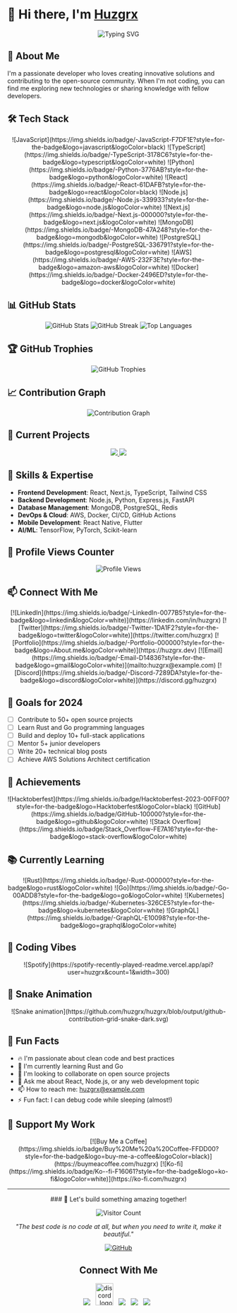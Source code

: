 # 👋 Hi there, I'm [Huzgrx](https://github.com/huzgrx)

<div align="center">
  <img src="https://readme-typing-svg.herokuapp.com?font=Fira+Code&weight=500&size=28&pause=1000&color=00FF00&center=true&vCenter=true&width=435&lines=Welcome+to+my+GitHub+Profile!;Full+Stack+Developer;Open+Source+Enthusiast" alt="Typing SVG" />
</div>

## 🚀 About Me

I'm a passionate developer who loves creating innovative solutions and contributing to the open-source community. When I'm not coding, you can find me exploring new technologies or sharing knowledge with fellow developers.

## 🛠️ Tech Stack

<div align="center">
  ![JavaScript](https://img.shields.io/badge/-JavaScript-F7DF1E?style=for-the-badge&logo=javascript&logoColor=black)
  ![TypeScript](https://img.shields.io/badge/-TypeScript-3178C6?style=for-the-badge&logo=typescript&logoColor=white)
  ![Python](https://img.shields.io/badge/-Python-3776AB?style=for-the-badge&logo=python&logoColor=white)
  ![React](https://img.shields.io/badge/-React-61DAFB?style=for-the-badge&logo=react&logoColor=black)
  ![Node.js](https://img.shields.io/badge/-Node.js-339933?style=for-the-badge&logo=node.js&logoColor=white)
  ![Next.js](https://img.shields.io/badge/-Next.js-000000?style=for-the-badge&logo=next.js&logoColor=white)
  ![MongoDB](https://img.shields.io/badge/-MongoDB-47A248?style=for-the-badge&logo=mongodb&logoColor=white)
  ![PostgreSQL](https://img.shields.io/badge/-PostgreSQL-336791?style=for-the-badge&logo=postgresql&logoColor=white)
  ![AWS](https://img.shields.io/badge/-AWS-232F3E?style=for-the-badge&logo=amazon-aws&logoColor=white)
  ![Docker](https://img.shields.io/badge/-Docker-2496ED?style=for-the-badge&logo=docker&logoColor=white)
</div>

## 📊 GitHub Stats

<div align="center">
  <img src="https://github-readme-stats.vercel.app/api?username=huzgrx&show_icons=true&theme=radical&hide_border=true&bg_color=0D1117&title_color=00FF00&text_color=FFFFFF&icon_color=00FF00" alt="GitHub Stats" />
  
  <img src="https://github-readme-streak-stats.herokuapp.com/?user=huzgrx&theme=radical&hide_border=true&background=0D1117&stroke=00FF00&ring=00FF00&fire=00FF00&currStreakNum=FFFFFF&currStreakLabel=00FF00&sideNums=FFFFFF&sideLabels=FFFFFF&dates=FFFFFF" alt="GitHub Streak" />
  
  <img src="https://github-readme-stats.vercel.app/api/top-langs/?username=huzgrx&layout=compact&theme=radical&hide_border=true&bg_color=0D1117&title_color=00FF00&text_color=FFFFFF" alt="Top Languages" />
</div>

## 🏆 GitHub Trophies

<div align="center">
  <img src="https://github-profile-trophy.vercel.app/?username=huzgrx&theme=radical&no-frame=true&no-bg=false&margin-w=4&row=1&column=7" alt="GitHub Trophies" />
</div>

## 📈 Contribution Graph

<div align="center">
  <img src="https://github-readme-activity-graph.vercel.app/graph?username=huzgrx&theme=react-dark&hide_border=true&bg_color=0D1117&color=00FF00&line=00FF00&point=FFFFFF" alt="Contribution Graph" />
</div>

## 🎯 Current Projects

<div align="center">
  <a href="https://github.com/huzgrx/awesome-project">
    <img src="https://github-readme-stats.vercel.app/api/pin/?username=huzgrx&repo=awesome-project&theme=radical&hide_border=true&bg_color=0D1117&title_color=00FF00&text_color=FFFFFF" />
  </a>
  
  <a href="https://github.com/huzgrx/innovative-solution">
    <img src="https://github-readme-stats.vercel.app/api/pin/?username=huzgrx&repo=innovative-solution&theme=radical&hide_border=true&bg_color=0D1117&title_color=00FF00&text_color=FFFFFF" />
  </a>
</div>

## 🌟 Skills & Expertise

- **Frontend Development**: React, Next.js, TypeScript, Tailwind CSS
- **Backend Development**: Node.js, Python, Express.js, FastAPI
- **Database Management**: MongoDB, PostgreSQL, Redis
- **DevOps & Cloud**: AWS, Docker, CI/CD, GitHub Actions
- **Mobile Development**: React Native, Flutter
- **AI/ML**: TensorFlow, PyTorch, Scikit-learn

## 🎨 Profile Views Counter

<div align="center">
  <img src="https://komarev.com/ghpvc/?username=huzgrx&style=for-the-badge&color=00FF00" alt="Profile Views" />
</div>

## 📫 Connect With Me

<div align="center">
  [![LinkedIn](https://img.shields.io/badge/-LinkedIn-0077B5?style=for-the-badge&logo=linkedin&logoColor=white)](https://linkedin.com/in/huzgrx)
  [![Twitter](https://img.shields.io/badge/-Twitter-1DA1F2?style=for-the-badge&logo=twitter&logoColor=white)](https://twitter.com/huzgrx)
  [![Portfolio](https://img.shields.io/badge/-Portfolio-000000?style=for-the-badge&logo=About.me&logoColor=white)](https://huzgrx.dev)
  [![Email](https://img.shields.io/badge/-Email-D14836?style=for-the-badge&logo=gmail&logoColor=white)](mailto:huzgrx@example.com)
  [![Discord](https://img.shields.io/badge/-Discord-7289DA?style=for-the-badge&logo=discord&logoColor=white)](https://discord.gg/huzgrx)
</div>

## 🎯 Goals for 2024

- [ ] Contribute to 50+ open source projects
- [ ] Learn Rust and Go programming languages
- [ ] Build and deploy 10+ full-stack applications
- [ ] Mentor 5+ junior developers
- [ ] Write 20+ technical blog posts
- [ ] Achieve AWS Solutions Architect certification

## 🏅 Achievements

<div align="center">
  ![Hacktoberfest](https://img.shields.io/badge/Hacktoberfest-2023-00FF00?style=for-the-badge&logo=Hacktoberfest&logoColor=black)
  ![GitHub](https://img.shields.io/badge/GitHub-100000?style=for-the-badge&logo=github&logoColor=white)
  ![Stack Overflow](https://img.shields.io/badge/Stack_Overflow-FE7A16?style=for-the-badge&logo=stack-overflow&logoColor=white)
</div>

## 📚 Currently Learning

<div align="center">
  ![Rust](https://img.shields.io/badge/-Rust-000000?style=for-the-badge&logo=rust&logoColor=white)
  ![Go](https://img.shields.io/badge/-Go-00ADD8?style=for-the-badge&logo=go&logoColor=white)
  ![Kubernetes](https://img.shields.io/badge/-Kubernetes-326CE5?style=for-the-badge&logo=kubernetes&logoColor=white)
  ![GraphQL](https://img.shields.io/badge/-GraphQL-E10098?style=for-the-badge&logo=graphql&logoColor=white)
</div>

## 🎵 Coding Vibes

<div align="center">
  ![Spotify](https://spotify-recently-played-readme.vercel.app/api?user=huzgrx&count=1&width=300)
</div>

## 🐍 Snake Animation

<div align="center">
  ![Snake animation](https://github.com/huzgrx/huzgrx/blob/output/github-contribution-grid-snake-dark.svg)
</div>

## 🎯 Fun Facts

- 🔥 I'm passionate about clean code and best practices
- 🌱 I'm currently learning Rust and Go
- 👯 I'm looking to collaborate on open source projects
- 💬 Ask me about React, Node.js, or any web development topic
- 📫 How to reach me: [huzgrx@example.com](mailto:huzgrx@example.com)
- ⚡ Fun fact: I can debug code while sleeping (almost!)

## 🎉 Support My Work

<div align="center">
  [![Buy Me a Coffee](https://img.shields.io/badge/Buy%20Me%20a%20Coffee-FFDD00?style=for-the-badge&logo=buy-me-a-coffee&logoColor=black)](https://buymeacoffee.com/huzgrx)
  [![Ko-fi](https://img.shields.io/badge/Ko--fi-F16061?style=for-the-badge&logo=ko-fi&logoColor=white)](https://ko-fi.com/huzgrx)
</div>

---

<div align="center">
  ### 🚀 Let's build something amazing together!
  
  ![Visitor Count](https://profile-counter.glitch.me/huzgrx/count.svg)
  
  *"The best code is no code at all, but when you need to write it, make it beautiful."*
  
  [![GitHub](https://img.shields.io/badge/GitHub-100000?style=for-the-badge&logo=github&logoColor=white)](https://github.com/huzgrx)
</div>

<h2 align="center"><strong>Connect With Me</strong></h2>
<p align="center"> 
<a href="https://t.me/jonny0211"><img src="https://img.icons8.com/color/48/000000/telegram-app--v1.png"/></a>
&nbsp;
<a href="[https://discord.gg/VwJp4KM](https://discordapp.com/users/1053702868407963669)"><img alt="discord_logo" 
src="https://discord.com/assets/3437c10597c1526c3dbd98c737c2bcae.svg" width="40" height="50"/></a>
&nbsp;
<a href="https://github.com/huzgrx"><img src="https://img.icons8.com/fluency/48/000000/github.png"/></a>
&nbsp;
<a href="https://twitter.com/huzgrx"><img src="https://img.icons8.com/color/48/000000/twitter--v1.png"/></a>
&nbsp;
<a href="https://www.linkedin.com/huzgrx"><img src="https://img.icons8.com/fluency/48/000000/linkedin.png"/></a>
&nbsp;
</p>
